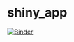 # shiny_app
[![Binder](http://mybinder.org/badge_logo.svg)](https://mybinder.org/v2/gh/ksorathia23/shiny_app)
